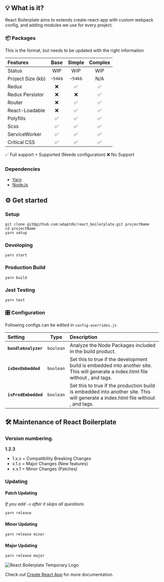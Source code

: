## 💡 What is it?
React Boilerplate aims to extends create-react-app with custom webpack config, and adding modules we use for every project.

### 📦 Packages

This is the format, but needs to be updated with the right information

| Features       | Base | Simple | Complex |
| :------------- | :--: | :----: | :-----: |
| Status | WIP | WIP | WIP |
| Project Size (kb) | `~54kb` | `~54kb` | N/A |
| Redux | ❌ | ✅ | ✅ |
| Redux Persistor | ❌ | ❌ | ✅ |
| Router | ❌ | ✅ | ✅ |
| React-Loadable | ❌ | ✅ | ✅ |
| Polyfills | ✅ | ✅ | ✅ |
| Scss | ✅ | ✅ | ✅ |
| ServiceWorker | ✅ | ✅ | ✅ |
| Critical CSS | ✅ | ✅ | ✅ |

✅ Full support ⚡ Supported (Needs configuration) ❌ No Support

### Dependencies
- [Yarn](https://yarnpkg.com/en/docs/install)
- [NodeJs](https://nodejs.org/en/download/)

## ⚙ Get started
### Setup
```console
git clone git@github.com:adaptdk/react_boilerplate.git projectName
cd projectName
yarn setup
```

### Developing
```console
yarn start
```

### Production Build
```console
yarn build
```

### Jest Testing
```console
yarn test
```
### 🎛 Configuration
Following configs can be edited in `config-overrides.js`

| Setting | Type | Description |
| :-------- | :----: | :--------- |
| **`bundleAnalyzer`** | `boolean` | Analyze the Node Packages included in the build product. |
| **`isDevEmbedded`** | `boolean` | Set this to true if the development build is embedded into another site. This will generate a index.html file without <html>, <head> and <body> tags. |
| **`isProdEmbedded`** | `boolean` | Set this to true if the production build is embedded into another site. This will generate a index.html file without <html>, <head> and <body> tags. |

## 🛠 Maintenance of React Boilerplate
### Version numbering.
**1.2.3**
- 1.x.x = Compatibility Breaking Changes
- x.1.x = Major Changes (New features)
- x.x.1 = Minor Changes (Patches)

### Updating
#### Patch Updating
*If you add `-n` after it skips all questions*
```bash
yarn release
```

#### Minor Updating
```bash
yarn release minor
```

#### Major Updating
```bash
yarn release major
```

![React Boilerplate Temporary Logo](http://www.iconninja.com/files/337/330/565/package-icon.png)

Check out [Create React App](https://github.com/facebook/create-react-app) for more documentation.
